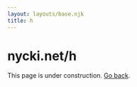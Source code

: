 ```yaml
---
layout: layouts/base.njk
title: h
---
```

# nycki.net/h

This page is under construction. [Go back](/).

